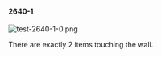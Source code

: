 #### 2640-1
![test-2640-1-0.png](https://github.com/lil-lab/nlvr/raw/master/nlvr/test/images/1/test-2640-1-0.png "test-2640-1-0.png")

There are exactly 2 items touching the wall.
